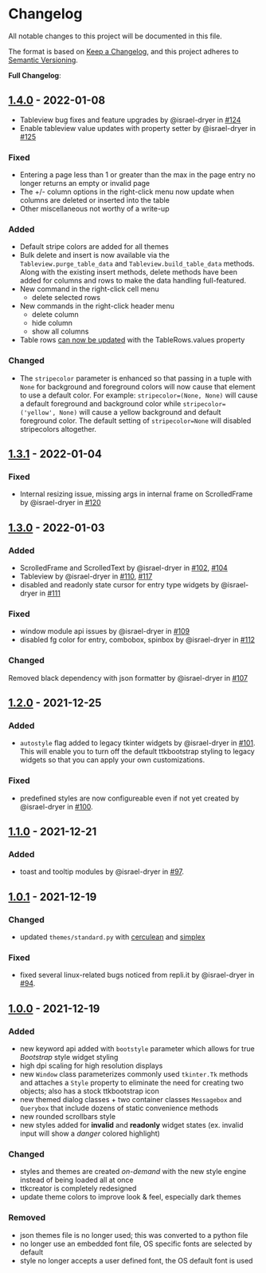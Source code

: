 # Changelog
All notable changes to this project will be documented in this file.

The format is based on [Keep a Changelog](https://keepachangelog.com/en/1.0.0/),
and this project adheres to [Semantic Versioning](https://semver.org/spec/v2.0.0.html).

**Full Changelog**: 

## [1.4.0](https://github.com/israel-dryer/ttkbootstrap/compare/v1.3.1...v1.4.0) - 2022-01-08
* Tableview bug fixes and feature upgrades by @israel-dryer in [#124](https://github.com/israel-dryer/ttkbootstrap/pull/124)
* Enable tableview value updates with property setter by @israel-dryer in [#125](https://github.com/israel-dryer/ttkbootstrap/pull/125)

### Fixed
- Entering a page less than 1 or greater than the max in the page entry no longer returns an empty or invalid page
- The +/- column options in the right-click menu now update when columns are deleted or inserted into the table
- Other miscellaneous not worthy of a write-up

### Added
- Default stripe colors are added for all themes
- Bulk delete and insert is now available via the `Tableview.purge_table_data` and `Tableview.build_table_data` methods. Along with the existing insert methods, delete methods have been added for columns and rows to make the data handling full-featured.
- New command in the right-click cell menu
  * delete selected rows
- New commands in the right-click header menu
  * delete column
  * hide column
  * show all columns
- Table rows [can now be updated](https://github.com/israel-dryer/ttkbootstrap/issues/121) with the TableRows.values property 

### Changed
- The `stripecolor` parameter is enhanced so that passing in a tuple with `None` for background and foreground colors will now cause that element to use a default color. For example: `stripecolor=(None, None)` will cause a default foreground and background color while `stripecolor=('yellow', None)` will cause a yellow background and default foreground color. The default setting of `stripecolor=None` will disabled stripecolors altogether.

## [1.3.1](https://github.com/israel-dryer/ttkbootstrap/compare/v1.3.0...v1.3.1) - 2022-01-04
### Fixed
- Internal resizing issue, missing args in internal frame on ScrolledFrame by @israel-dryer in [#120](https://github.com/israel-dryer/ttkbootstrap/pull/120)

## [1.3.0](https://github.com/israel-dryer/ttkbootstrap/compare/v1.2.0...v1.3.0) - 2022-01-03
### Added
- ScrolledFrame and ScrolledText by @israel-dryer in [#102](https://github.com/israel-dryer/ttkbootstrap/pull/102), [#104](https://github.com/israel-dryer/ttkbootstrap/pull/104)
- Tableview by @israel-dryer in [#110](https://github.com/israel-dryer/ttkbootstrap/pull/110), [#117](https://github.com/israel-dryer/ttkbootstrap/pull/117)
- disabled and readonly state cursor for entry type widgets by @israel-dryer in [#111](https://github.com/israel-dryer/ttkbootstrap/pull/111)

### Fixed
- window module api issues by @israel-dryer in [#109](https://github.com/israel-dryer/ttkbootstrap/pull/109)
- disabled fg color for entry, combobox, spinbox by @israel-dryer in [#112](https://github.com/israel-dryer/ttkbootstrap/pull/112)

### Changed
Removed black dependency with json formatter by @israel-dryer in [#107](https://github.com/israel-dryer/ttkbootstrap/pull/107)

## [1.2.0](https://github.com/israel-dryer/ttkbootstrap/compare/v1.1.0...v1.2.0) - 2021-12-25
### Added
- `autostyle` flag added to legacy tkinter widgets by @israel-dryer in [#101](https://github.com/israel-dryer/ttkbootstrap/pull/101).
    This will enable you to turn off the default ttkbootstrap styling to legacy
    widgets so that you can apply your own customizations.

### Fixed
- predefined styles are now configureable even if not yet created by @israel-dryer in [#100](https://github.com/israel-dryer/ttkbootstrap/pull/100).

## [1.1.0](https://github.com/israel-dryer/ttkbootstrap/compare/v1.0.1...v1.1.0) - 2021-12-21
### Added
- toast and tooltip modules by @israel-dryer in [#97](https://github.com/israel-dryer/ttkbootstrap/pull/97).
  
## [1.0.1](https://github.com/israel-dryer/ttkbootstrap/compare/v1.0.0...v1.0.1) - 2021-12-19
### Changed
- updated `themes/standard.py` with [cerculean](https://github.com/israel-dryer/ttkbootstrap/blob/master/docs/assets/themes/cerculean.png) and [simplex](https://github.com/israel-dryer/ttkbootstrap/blob/master/docs/assets/themes/simplex.png)

### Fixed
- fixed several linux-related bugs noticed from repli.it by @israel-dryer in [#94](https://github.com/israel-dryer/ttkbootstrap/pull/94).
  
## [1.0.0](https://github.com/israel-dryer/ttkbootstrap/compare/v0.5.1...v1.0.0) - 2021-12-19
### Added
- new keyword api added with `bootstyle` parameter which allows for true _Bootstrap_ style widget styling
- high dpi scaling for high resolution displays
- new `Window` class parameterizes commonly used `tkinter.Tk` methods and attaches a `Style` property to eliminate the need for creating two objects; also has a stock ttkbootstrap icon
- new themed dialog classes + two container classes `Messagebox` and `Querybox` that include dozens of static convenience methods
- new rounded scrollbars style
- new styles added for **invalid** and **readonly** widget states (ex. invalid input will show a _danger_ colored highlight)

### Changed
- styles and themes are created _on-demand_ with the new style engine instead of being loaded all at once
- ttkcreator is completely redesigned
- update theme colors to improve look & feel, especially dark themes

### Removed
- json themes file is no longer used; this was converted to a python file
- no longer use an embedded font file, OS specific fonts are selected by default
- style no longer accepts a user defined font, the OS default font is used

